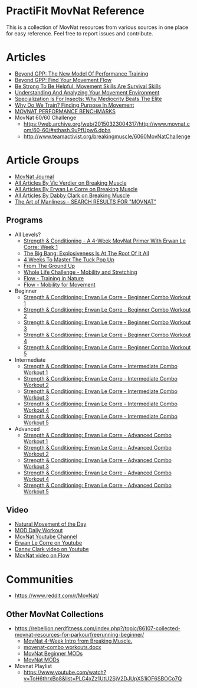 # PractiFit MovNat Reference

This is a collection of MovNat resources from various sources in one place for easy reference. Feel free to report issues and contribute.


# Articles

* [Beyond GPP: The New Model Of Performance Training](https://breakingmuscle.com/learn/beyond-gpp-the-new-model-of-performance-training)
* [Beyond GPP: Find Your Movement Flow](https://breakingmuscle.com/learn/beyond-gpp-find-your-movement-flow)
* [Be Strong To Be Helpful: Movement Skills Are Survival Skills](https://breakingmuscle.com/learn/be-strong-to-be-helpful-movement-skills-are-survival-skills)
* [Understanding And Analyzing Your Movement Environment](https://breakingmuscle.com/learn/understanding-and-analyzing-your-movement-environment)
* [Specialization Is For Insects: Why Mediocrity Beats The Elite](https://breakingmuscle.com/learn/specialization-is-for-insects-why-mediocrity-beats-the-elite)
* [Why Do We Train? Finding Purpose In Movement](https://breakingmuscle.com/learn/why-do-we-train-finding-purpose-in-movement)
* [MOVNAT PERFORMANCE BENCHMARKS](https://www.movnat.com/performance-benchmarks/)
* MovNat 60/60 Challenge
  * https://web.archive.org/web/20150323004317/http://www.movnat.com/60-60/#sthash.9uPfUpw6.dpbs
  * http://www.teamactivist.org/breakingmuscle/6060MovNatChallenge

# Article Groups

* [MovNat Journal](https://www.movnat.com/our-journal/)
* [All Articles By Vic Verdier on Breaking Muscle](https://breakingmuscle.com/coaches/vic-verdier)
* [All Articles By Erwan Le Corre on Breaking Muscle](https://breakingmuscle.com/coaches/erwan-le-corre)
* [All Articles By Dabby Clark on Breaking Muscle](https://breakingmuscle.com/coaches/danny-clark)
* [The Art of Manliness - SEARCH RESULTS FOR "MOVNAT"](http://www.artofmanliness.com/?s=movnat)

## Programs

* All Levels?
  * [Strength & Conditioning - A 4-Week MovNat Primer With Erwan Le Corre: Week 1](https://breakingmuscle.com/train/strength-conditioning-a-4-week-movnat-primer-with-erwan-le-corre-week-1)
  * [The Big Bang: Explosiveness Is At The Root Of It All](https://breakingmuscle.com/learn/the-big-bang-explosiveness-is-at-the-root-of-it-all)
  * [4 Weeks To Master The Tuck Pop Up](https://breakingmuscle.com/learn/4-weeks-to-master-the-tuck-pop-up)
  * [From The Ground Up](https://www.movnat.com/category/our-journal/from-the-ground-up/)
  * [Whole Life Challenge - Mobility and Stretching](https://www.youtube.com/playlist?list=PLkUBgg0MjjwcrKBLEGxlE-hTIYnnFkdIe)
  * [Flow - Training in Nature](https://www.youtube.com/playlist?list=PLy25Fo4sezXMH7oU4V4JND6ufmur4GY5I)
  * [Flow - Mobility for Movement](https://www.youtube.com/playlist?list=PLy25Fo4sezXMXprCspl_m0iqqYx2MyPZl)
* Beginner
  * [Strength & Conditioning: Erwan Le Corre - Beginner Combo Workout 1](https://breakingmuscle.com/train/strength-conditioning-erwan-le-corre-beginner-combo-workout-1)
  * [Strength & Conditioning: Erwan Le Corre - Beginner Combo Workout 2](https://breakingmuscle.com/train/strength-conditioning-erwan-le-corre-beginner-combo-workout-2)
  * [Strength & Conditioning: Erwan Le Corre - Beginner Combo Workout 3](https://breakingmuscle.com/train/strength-conditioning-erwan-le-corre-beginner-combo-workout-3)
  * [Strength & Conditioning: Erwan Le Corre - Beginner Combo Workout 4](https://breakingmuscle.com/train/strength-conditioning-erwan-le-corre-beginner-combo-workout-4)
  * [Strength & Conditioning: Erwan Le Corre - Beginner Combo Workout 5](https://breakingmuscle.com/train/strength-conditioning-erwan-le-corre-beginner-combo-workout-5)
* Intermediate
  * [Strength & Conditioning: Erwan Le Corre - Intermediate Combo Workout 1](https://breakingmuscle.com/train/strength-conditioning-erwan-le-corre-intermediate-combo-workout-1)
  * [Strength & Conditioning: Erwan Le Corre - Intermediate Combo Workout 2](https://breakingmuscle.com/train/strength-conditioning-erwan-le-corre-intermediate-combo-workout-2)
  * [Strength & Conditioning: Erwan Le Corre - Intermediate Combo Workout 3](https://breakingmuscle.com/train/strength-conditioning-erwan-le-corre-intermediate-combo-workout-3)
  * [Strength & Conditioning: Erwan Le Corre - Intermediate Combo Workout 4](https://breakingmuscle.com/train/strength-conditioning-erwan-le-corre-intermediate-combo-workout-4)
  * [Strength & Conditioning: Erwan Le Corre - Intermediate Combo Workout 5](https://breakingmuscle.com/train/strength-conditioning-erwan-le-corre-intermediate-combo-workout-5)
* Advanced
  * [Strength & Conditioning: Erwan Le Corre - Advanced Combo Workout 1](https://breakingmuscle.com/train/strength-conditioning-erwan-le-corre-advanced-combo-workout-1)
  * [Strength & Conditioning: Erwan Le Corre - Advanced Combo Workout 2](https://breakingmuscle.com/train/strength-conditioning-erwan-le-corre-advanced-combo-workout-2)
  * [Strength & Conditioning: Erwan Le Corre - Advanced Combo Workout 3](https://breakingmuscle.com/train/strength-conditioning-erwan-le-corre-advanced-combo-workout-30)
  * [Strength & Conditioning: Erwan Le Corre - Advanced Combo Workout 4](https://breakingmuscle.com/train/strength-conditioning-erwan-le-corre-advanced-combo-workout-4)
  * [Strength & Conditioning: Erwan Le Corre - Advanced Combo Workout 5](https://breakingmuscle.com/train/strength-conditioning-erwan-le-corre-advanced-combo-workout-5)


## Video

* [Natural Movement of the Day](https://www.youtube.com/watch?v=9fzeINY9zUo&list=PLqRZayLvW8k5JGXg_aQr3sm-6PAkaBcFg)
* [MOD Daily Workout](https://www.youtube.com/watch?v=Z3GGSgEO-0M&index=50&list=PLC5sbdn5ESCSKU66Fbp6stQFPLaNQ8rib)
* [MovNat Youtube Channel](https://www.youtube.com/user/MovNat)
* [Erwan Le Corre on Youtube](https://www.youtube.com/results?search_query=Erwan+Le+Corre)
* [Danny Clark video on Youtube](https://www.youtube.com/results?search_query=Danny++clark+movnat)
* [MovNat video on Flow](https://www.youtube.com/user/flow/search?query=movnat)


# Communities

* https://www.reddit.com/r/MovNat/

## Other MovNat Collections

* https://rebellion.nerdfitness.com/index.php?/topic/86107-collected-movnat-resources-for-parkourfreerunning-beginner/
  * [MovNat 4-Week Intro from Breaking Muscle.](https://docs.google.com/document/d/1LHHA8UNcEZMxWzHkU-clXaUTP8-OZ_sYP3T6rVOQi48/pub)
  * [movenat-combo workouts.docx](https://docs.google.com/document/d/1nkhDZWs5EAPgwE5u7fLNenjBafdt5e6OcnTnq-J1b0M/pub) 
  * [MovNat Beginner MODs](https://docs.google.com/document/d/1J9WXjBxa9BklV_fi-eu1GebfLWkRY-KI7RWTB6HpbgU/pub)
  * [MovNat MODs](https://docs.google.com/document/d/1THOWzXFWD_1SGD5GMjVTjEIj_3bpNUx22tbRT75O__w/pub)
* Movnat Playlist
  * https://www.youtube.com/watch?v=ToH6thrxBo8&list=PLC4xZz1UtU2SjV2DJUpXS1iOF6SBOCo7Q

